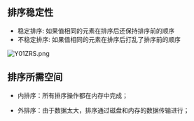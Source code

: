 ## 排序稳定性

- 稳定排序: 如果值相同的元素在排序后还保持排序前的顺序
- 不稳定排序: 如果值相同的元素在排序后打乱了排序前的顺序

![Y01ZRS.png](https://s1.ax1x.com/2020/05/14/Y01ZRS.png)

## 排序所需空间
- 内排序：所有排序操作都在内存中完成；

- 外排序：由于数据太大，排序通过磁盘和内存的数据传输进行；











